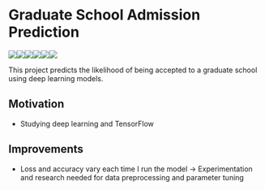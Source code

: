 # Graduate School Admission Prediction
<img src="https://img.shields.io/badge/visualstudiocode-007ACC?style=for-the-badge&logo=visualstudiocode&logoColor=white"><img src="https://img.shields.io/badge/Python-3776AB?style=for-the-badge&logo=Python&logoColor=white"><img src="https://img.shields.io/badge/Tensorflow-FF6F00?style=for-the-badge&logo=Tensorflow&logoColor=white"><img src="https://img.shields.io/badge/Keras-D00000?style=for-the-badge&logo=Keras&logoColor=white"><img src="https://img.shields.io/badge/pandas-150458?style=for-the-badge&logo=pandas&logoColor=white"><img src="https://img.shields.io/badge/Numpy-013243?style=for-the-badge&logo=Numpy&logoColor=white">


This project predicts the likelihood of being accepted to a graduate school using deep learning models.

## Motivation
* Studying deep learning and TensorFlow

## Improvements
* Loss and accuracy vary each time I run the model -> Experimentation and research needed for data preprocessing and parameter tuning

